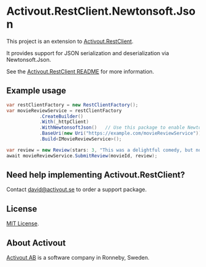 # Activout.RestClient.Newtonsoft.Json

This project is an extension to [Activout.RestClient](https://www.nuget.org/packages/Activout.RestClient/). 

It provides support for JSON serialization and deserialization via Newtonsoft.Json.

See the [Activout.RestClient README](https://github.com/twogood/Activout.RestClient/tree/main) for more information.

## Example usage

```C#
var restClientFactory = new RestClientFactory();
var movieReviewService = restClientFactory
            .CreateBuilder()
            .With(_httpClient)
            .WithNewtonsoftJson()   // Use this package to enable Newtonsoft.Json serialization
            .BaseUri(new Uri("https://example.com/movieReviewService"))
            .Build<IMovieReviewService>();

var review = new Review(stars: 3, "This was a delightful comedy, but not terribly realistic.");
await movieReviewService.SubmitReview(movieId, review);
```

## Need help implementing Activout.RestClient?

Contact [david@activout.se](mailto:david@activout.se) to order a support package.

## License

[MIT License](LICENSE).

## About Activout
[Activout AB](http://activout.se) is a software company in Ronneby, Sweden.
